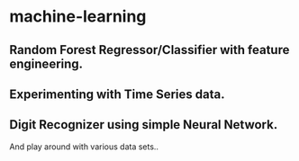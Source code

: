 # machine-learning
## Random Forest Regressor/Classifier with feature engineering.
## Experimenting with Time Series data.
## Digit Recognizer using simple Neural Network.
And play around with various data sets..
